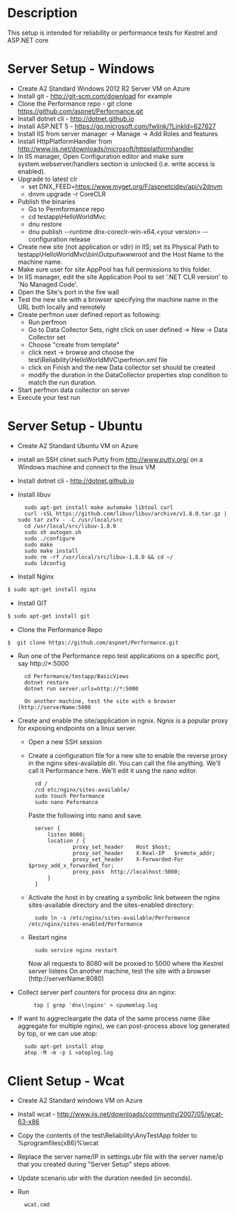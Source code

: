# Description
This setup is intended for reliability or performance tests for Kestrel and ASP.NET core 

# Server Setup - Windows
- Create A2 Standard Windows 2012 R2 Server VM on Azure
- Install git - http://git-scm.com/download for example
- Clone the Performance repo - git clone https://github.com/aspnet/Performance.git
- Install dotnet cli - http://dotnet.github.io
- Install ASP.NET 5 - https://go.microsoft.com/fwlink/?LinkId=627627
- Install IIS from server manager -> Manage -> Add Roles and features
- Install HttpPlatformHandler from http://www.iis.net/downloads/microsoft/httpplatformhandler
- In IIS manager, Open Configuration editor and make sure system.webserver/handlers section is unlocked (i.e. write access is enabled).
- Upgrade to latest clr
    - set DNX_FEED=https://www.myget.org/F/aspnetcidev/api/v2dnvm
    - dnvm upgrade -r CoreCLR
- Publish the binaries
    - Go to Permformance repo
    - cd testapp\HelloWorldMvc
    - dnu restore
    - dnu publish --runtime dnx-coreclr-win-x64.&lt;your version&gt; --configuration release
- Create new site (not application or vdir) in IIS; set its Physical Path to testapp\HelloWorldMvc\bin\Output\wwwroot and
  the Host Name to the machine name.
- Make sure user for site AppPool has full permissions to this folder. 
- In IIS manager, edit the site Application Pool to set '.NET CLR version' to  'No Managed Code'.
- Open the Site's port in the fire wall
- Test the new  site with a browser specifying the machine name in the URL both locally and remotely
- Create perfmon user defined report as following:
    - Run perfmon
    - Go to Data Collector Sets, right click on user defined -> New -> Data Collector set
    - Choose "create from template"
    - click next -> browse and choose the test\Reliability\HelloWorldMVC\perfmon.xml file
    - click on Finish and the new Data collector set should be created 
    - modify the duration in the DataCollector properties stop condition to match the run duration.
- Start perfmon data collector on server         
- Execute your test run     

# Server Setup - Ubuntu

- Create A2 Standard Ubuntu VM on Azure
- install an SSH clinet such Putty from http://www.putty.org/ on a Windows machine and connect to the linux VM
- Install dotnet cli - http://dotnet.github.io
- Install libuv

        sudo apt-get install make automake libtool curl
        curl -sSL https://github.com/libuv/libuv/archive/v1.8.0.tar.gz | sudo tar zxfv - -C /usr/local/src
        cd /usr/local/src/libuv-1.8.0
        sudo sh autogen.sh
        sudo ./configure
        sudo make
        sudo make install
        sudo rm -rf /usr/local/src/libuv-1.8.0 && cd ~/
        sudo ldconfig
- Install Nginx
```sh
$ sudo apt-get install nginx
```
- Install GIT
```sh
$ sudo apt-get install git
```
- Clone the Performance Repo
```sh
$  git clone https://github.com/aspnet/Performance.git
```
- Run one of the Performance repo test applications on a specific port, say http://*:5000 
        
        cd Performance/testapp/BasicViews
        dotnet restore
        dotnet run server.urls=http://*:5000
        
        On another machine, test the site with a browser (http://serverName:5000
       
- Create and enable the site/application in ngnix.  Ngnix is a popular proxy for exposing endpoints on a linux server.
    - Open a new SSH session
    - Create a configuration file for a new site to enable the reverse proxy in the nginx sites-available dir.  You can call the file anything.  We'll call it Performance here.  We'll edit it usng the nano editor.
    
            cd /
            /cd etc/nginx/sites-available/
            sudo touch Performance
            sudo nano Peformance
            
       Paste the following into nano and save.      
              
            server {
                listen 8080;		 
                location / {
                        proxy_set_header    Host $host;
                        proxy_set_header    X-Real-IP   $remote_addr;
                        proxy_set_header    X-Forwarded-For $proxy_add_x_forwarded_for;
                        proxy_pass  http://localhost:5000;
                }
            }
    - Activate the host in by creating a symbolic link between the nginx sites-available directory and the sites-enabled directory:
            
            sudo ln -s /etc/nginx/sites-available/Performance /etc/nginx/sites-enabled/Performance
    - Restart nginx
            
            sudo service nginx restart
        Now all requests to 8080 will be proxied to 5000 where the Kestrel server listens
        On another machine, test the site with a browser (http://serverName:8080)

- Collect server perf counters for process dnx an nginx:
       	
           top | grep 'dnx\|nginx' > cpumemlog.log
- If want to aggrecleargate the data of the same process name (like aggregate for multiple nginx), we can post-process above log generated by top, or we can use atop:
        
        sudo apt-get install atop
        atop -M -m -p 1 >atoplog.log

# Client Setup - Wcat

- Create A2 Standard windows VM on Azure
- Install wcat - http://www.iis.net/downloads/community/2007/05/wcat-63-x86
- Copy the contents of the test\Reliability\AnyTestApp folder to %programfiles(x86)%\wcat 
- Replace the server name/IP in settings.ubr file with the server name/ip that you created during "Server Setup" steps above. 
- Update scenario.ubr with the duration needed (in seconds).
- Run 
        
        wcat.cmd




